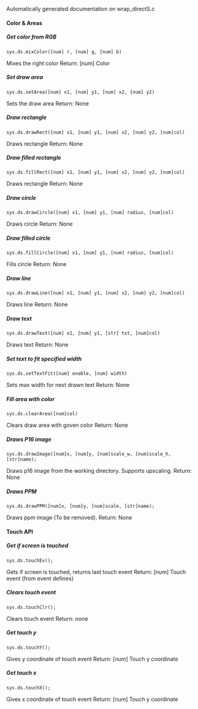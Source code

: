 Automatically generated documentation on wrap_directS.c

####  Color & Areas

##### Get color from RGB
    sys.ds.mixColor([num] r, [num] g, [num] b)
Mixes the right color
Return: [num] Color
##### Set draw area
    sys.ds.setArea([num] x1, [num] y1, [num] x2, [num] y2)
Sets the draw area
Return: None
##### Draw rectangle
    sys.ds.drawRect([num] x1, [num] y1, [num] x2, [num] y2, [num]col)
Draws rectangle
Return: None
##### Draw filled rectangle
    sys.ds.fillRect([num] x1, [num] y1, [num] x2, [num] y2, [num]col)
Draws rectangle
Return: None
##### Draw circle
    sys.ds.drawCircle([num] x1, [num] y1, [num] radius, [num]col)
Draws circle
Return: None
##### Draw filled circle
    sys.ds.fillCircle([num] x1, [num] y1, [num] radius, [num]col)
Fills circle
Return: None
##### Draw line
    sys.ds.drawLine([num] x1, [num] y1, [num] x2, [num] y2, [num]col)
Draws line
Return: None
##### Draw text
    sys.ds.drawText([num] x1, [num] y1, [str] txt, [num]col)
Draws text
Return: None
##### Set text to fit specified width
    sys.ds.setTextFit([num] enable, [num] width)
Sets max width for next drawn text
Return: None
##### Fill area with color
    sys.ds.clearArea([num]col)
Clears draw area with goven color
Return: None
##### Draws P16 image
    sys.ds.drawImage([num]x, [num]y, [num]scale_w, [num]scale_h, [str]name);
Draws p16 image from the working directory. Supports upscaling.
Return: None
##### Draws PPM
    sys.ds.drawPPM([num]x, [num]y, [num]scale, [str]name);
Draws ppm image (To be removed).
Return: None
#### Touch API
##### Get if screen is touched
    sys.ds.touchEv();
Gets if screen is touched, returns last touch event
Return: [num] Touch event (from event defines)
##### Clears touch event
    sys.ds.touchClr();
Clears touch event
Return: none
##### Get touch y
    sys.ds.touchY();
Gives y coordinate of touch event
Return: [num] Touch y coordinate
##### Get touch x
    sys.ds.touchX();
Gives x coordinate of touch event
Return: [num] Touch y coordinate
